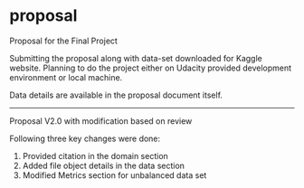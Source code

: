 # proposal
Proposal for the Final Project

Submitting the proposal along with data-set downloaded for Kaggle website.
Planning to do the project either on Udacity provided development environment or local machine.

Data details are available in the proposal document itself.

-------------------------------------------------------------------------------------------------
Proposal V2.0 with modification based on review

Following three key changes were done:
1. Provided citation in the domain section
2. Added file object details in the data section
3. Modified Metrics section for unbalanced data set
